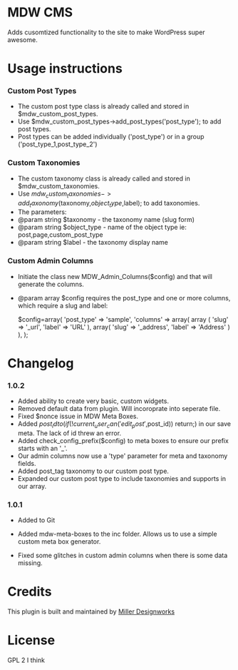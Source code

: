 MDW CMS
===========

Adds cusomtized functionality to the site to make WordPress super awesome.  

Usage instructions
===========

### Custom Post Types
 * The custom post type class is already called and stored in $mdw_custom_post_types.
 * Use $mdw_custom_post_types->add_post_types('post_type'); to add post types.
 * Post types can be added individually  ('post_type') or in a group ('post_type_1,post_type_2')
 
### Custom Taxonomies
 * The custom taxonomy class is already called and stored in $mdw_custom_taxonomies.
 * Use $mdw_custom_taxonomies->add_taxonomy($taxonomy,$object_type,$label); to add taxonomies.
 * The parameters:
  * @param string $taxonomy - the taxonomy name (slug form)
  * @param string $object_type - name of the object type ie: post,page,custom_post_type
  * @param string $label - the taxonomy display name

### Custom Admin Columns
 * Initiate the class new MDW_Admin_Columns($config) and that will generate the columns.
 * @param array $config requires the post_type and one or more columns, which require a slug and label:
 
	$config=array(
		'post_type' => 'sample',
	'columns' => array(
	array (
	'slug' => '_url',
	'label' => 'URL'
	),
	array(
	'slug' => '_address',
	'label' => 'Address'
	)
	),
	);


Changelog
===========

### 1.0.2
 * Added ability to create very basic, custom widgets.
 * Removed default data from plugin. Will incoroprate into seperate file.
 * Fixed $nonce issue in MDW Meta Boxes.
 * Added $post_id to (if (!current_user_can('edit_post',$post_id)) return;) in our save meta. The lack of id threw an error.
 * Added check_config_prefix($config) to meta boxes to ensure our prefix starts with an '_'.
 * Our admin columns now use a 'type' parameter for meta and taxonomy fields.
 * Added post_tag taxonomy to our custom post type.
 * Expanded our custom post type to include taxonomies and supports in our array.

### 1.0.1
 * Added to Git
 * Added mdw-meta-boxes to the inc folder. Allows us to use a simple custom meta box generator.
 
 * Fixed some glitches in custom admin columns when there is some data missing.

Credits
===========

This plugin is built and maintained by [Miller Designworks](http://millerdesignworks.com "Miller Designworks")

License
===========

GPL 2 I think
